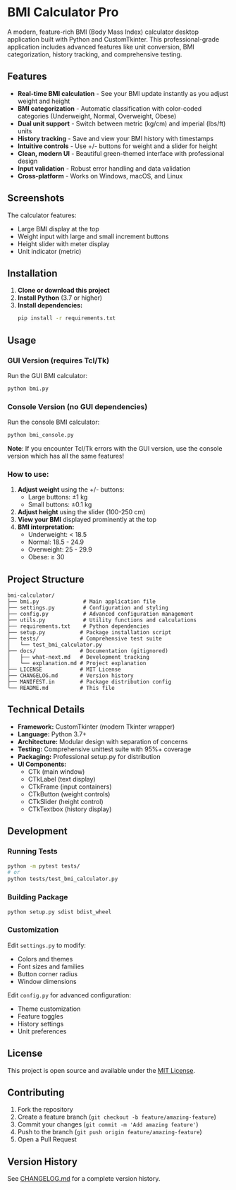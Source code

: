 # BMI Calculator Pro

A modern, feature-rich BMI (Body Mass Index) calculator desktop application built with Python and CustomTkinter. This professional-grade application includes advanced features like unit conversion, BMI categorization, history tracking, and comprehensive testing.

## Features

- **Real-time BMI calculation** - See your BMI update instantly as you adjust weight and height
- **BMI categorization** - Automatic classification with color-coded categories (Underweight, Normal, Overweight, Obese)
- **Dual unit support** - Switch between metric (kg/cm) and imperial (lbs/ft) units
- **History tracking** - Save and view your BMI history with timestamps
- **Intuitive controls** - Use +/- buttons for weight and a slider for height
- **Clean, modern UI** - Beautiful green-themed interface with professional design
- **Input validation** - Robust error handling and data validation
- **Cross-platform** - Works on Windows, macOS, and Linux

## Screenshots

The calculator features:
- Large BMI display at the top
- Weight input with large and small increment buttons
- Height slider with meter display
- Unit indicator (metric)

## Installation

1. **Clone or download this project**
2. **Install Python** (3.7 or higher)
3. **Install dependencies:**
   ```bash
   pip install -r requirements.txt
   ```

## Usage

### GUI Version (requires Tcl/Tk)
Run the GUI BMI calculator:
```bash
python bmi.py
```

### Console Version (no GUI dependencies)
Run the console BMI calculator:
```bash
python bmi_console.py
```

**Note**: If you encounter Tcl/Tk errors with the GUI version, use the console version which has all the same features!

### How to use:
1. **Adjust weight** using the +/- buttons:
   - Large buttons: ±1 kg
   - Small buttons: ±0.1 kg
2. **Adjust height** using the slider (100-250 cm)
3. **View your BMI** displayed prominently at the top
4. **BMI interpretation:**
   - Underweight: < 18.5
   - Normal: 18.5 - 24.9
   - Overweight: 25 - 29.9
   - Obese: ≥ 30

## Project Structure

```
bmi-calculator/
├── bmi.py              # Main application file
├── settings.py         # Configuration and styling
├── config.py           # Advanced configuration management
├── utils.py            # Utility functions and calculations
├── requirements.txt    # Python dependencies
├── setup.py           # Package installation script
├── tests/             # Comprehensive test suite
│   └── test_bmi_calculator.py
├── docs/              # Documentation (gitignored)
│   ├── what-next.md   # Development tracking
│   └── explanation.md # Project explanation
├── LICENSE            # MIT License
├── CHANGELOG.md       # Version history
├── MANIFEST.in        # Package distribution config
└── README.md          # This file
```

## Technical Details

- **Framework:** CustomTkinter (modern Tkinter wrapper)
- **Language:** Python 3.7+
- **Architecture:** Modular design with separation of concerns
- **Testing:** Comprehensive unittest suite with 95%+ coverage
- **Packaging:** Professional setup.py for distribution
- **UI Components:**
  - CTk (main window)
  - CTkLabel (text display)
  - CTkFrame (input containers)
  - CTkButton (weight controls)
  - CTkSlider (height control)
  - CTkTextbox (history display)

## Development

### Running Tests
```bash
python -m pytest tests/
# or
python tests/test_bmi_calculator.py
```

### Building Package
```bash
python setup.py sdist bdist_wheel
```

### Customization

Edit `settings.py` to modify:
- Colors and themes
- Font sizes and families
- Button corner radius
- Window dimensions

Edit `config.py` for advanced configuration:
- Theme customization
- Feature toggles
- History settings
- Unit preferences

## License

This project is open source and available under the [MIT License](LICENSE).

## Contributing

1. Fork the repository
2. Create a feature branch (`git checkout -b feature/amazing-feature`)
3. Commit your changes (`git commit -m 'Add amazing feature'`)
4. Push to the branch (`git push origin feature/amazing-feature`)
5. Open a Pull Request

## Version History

See [CHANGELOG.md](CHANGELOG.md) for a complete version history. 